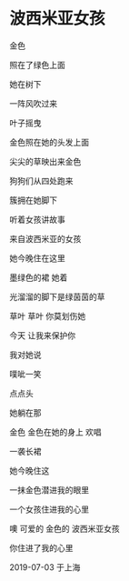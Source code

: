# 波西米亚女孩

金色

照在了绿色上面

她在树下

一阵风吹过来

叶子摇曳

金色照在她的头发上面

尖尖的草映出来金色

狗狗们从四处跑来

簇拥在她脚下

听着女孩讲故事

来自波西米亚的女孩

她今晚住在这里

墨绿色的裙 她着

光溜溜的脚下是绿茵茵的草

草叶 草叶 你莫划伤她

今天 让我来保护你

我对她说

噗呲一笑

点点头

她躺在那

金色 金色在她的身上 欢唱

一袭长裙

她今晚住这

一抹金色潜进我的眼里

一个女孩住进我的心里

噢 可爱的 金色的 波西米亚女孩

你住进了我的心里



2019-07-03 于上海